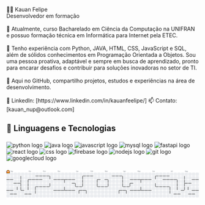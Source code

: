 <p align="left">👨‍💻 Kauan Felipe<br>Desenvolvedor em formação<br><br>👋  Atualmente, curso Bacharelado em Ciência da Computação na UNIFRAN e possuo formação técnica em Informática para Internet pela ETEC.<br><br>🚀 Tenho experiência com Python, JAVA, HTML, CSS, JavaScript e SQL, além de sólidos conhecimentos em Programação Orientada a Objetos. Sou uma pessoa proativa, adaptável e sempre em busca de aprendizado, pronto para encarar desafios e contribuir para soluções inovadoras no setor de TI.<br><br>📌 Aqui no GitHub, compartilho projetos, estudos e experiências na área de desenvolvimento.<br><br>🔗 LinkedIn: [https://www.linkedin.com/in/kauanfeelipe/] 📫 Contato: [kauan_nup@outlook.com]</p>

###

<h2 align="left">🤖 Linguagens e Tecnologias</h2>

###

<p align="left">
  <img src="https://cdn.jsdelivr.net/gh/devicons/devicon/icons/python/python-original.svg" height="40" alt="python logo" />
  <img src="https://cdn.jsdelivr.net/gh/devicons/devicon/icons/java/java-original.svg" height="40" alt="java logo" />
  <img src="https://cdn.jsdelivr.net/gh/devicons/devicon/icons/javascript/javascript-original.svg" height="40" alt="javascript logo" />
  <img src="https://cdn.jsdelivr.net/gh/devicons/devicon/icons/mysql/mysql-original.svg" height="40" alt="mysql logo" />
  <img src="https://cdn.jsdelivr.net/gh/devicons/devicon/icons/fastapi/fastapi-original.svg" height="40" alt="fastapi logo" />
  <img src="https://cdn.jsdelivr.net/gh/devicons/devicon/icons/react/react-original.svg" height="40" alt="react logo" />
  <img src="https://cdn.jsdelivr.net/gh/devicons/devicon/icons/css3/css3-original.svg" height="40" alt="css logo" />
  <img src="https://cdn.jsdelivr.net/gh/devicons/devicon/icons/firebase/firebase-plain.svg" height="40" alt="firebase logo" />
  <img src="https://cdn.jsdelivr.net/gh/devicons/devicon/icons/nodejs/nodejs-original.svg" height="40" alt="nodejs logo" />
  <img src="https://cdn.jsdelivr.net/gh/devicons/devicon/icons/git/git-original.svg" height="40" alt="git logo" />
  <img src="https://cdn.jsdelivr.net/gh/devicons/devicon/icons/googlecloud/googlecloud-original.svg" height="40" alt="googlecloud logo" />
</p>

###

<picture>
  <source media="(prefers-color-scheme: dark)" srcset="https://raw.githubusercontent.com/kauanfeelipe/kauanfeelipe/output/pacman-contribution-graph-dark.svg">
  <source media="(prefers-color-scheme: light)" srcset="https://raw.githubusercontent.com/kauanfeelipe/kauanfeelipe/output/pacman-contribution-graph.svg">
  <img alt="pacman contribution graph" src="https://raw.githubusercontent.com/kauanfeelipe/kauanfeelipe/output/pacman-contribution-graph.svg">
</picture>

###
